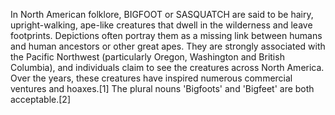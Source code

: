 In North American folklore, BIGFOOT or SASQUATCH are said to be hairy, upright-walking, ape-like creatures that dwell in the wilderness and leave footprints. Depictions often portray them as a missing link between humans and human ancestors or other great apes. They are strongly associated with the Pacific Northwest (particularly Oregon, Washington and British Columbia), and individuals claim to see the creatures across North America. Over the years, these creatures have inspired numerous commercial ventures and hoaxes.[1] The plural nouns 'Bigfoots' and 'Bigfeet' are both acceptable.[2]
